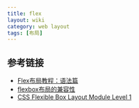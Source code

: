 ```yaml
---
title: flex
layout: wiki
category: web layout
tags: [布局]
---
```




## 参考链接

* [Flex布局教程：语法篇](http://www.ruanyifeng.com/blog/2015/07/flex-grammar.html?utm_source=tuicool)
* [flexbox布局的兼容性](http://www.ayqy.net/blog/flexbox%E5%B8%83%E5%B1%80%E7%9A%84%E5%85%BC%E5%AE%B9%E6%80%A7/)
* [CSS Flexible Box Layout Module Level 1](https://www.w3.org/TR/css-flexbox-1/)